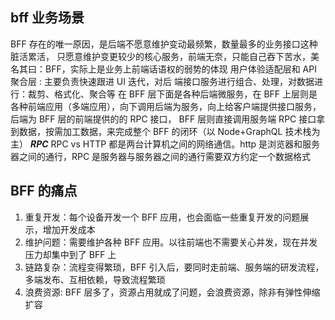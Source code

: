 ## bff 业务场景

BFF 存在的唯一原因，是后端不愿意维护变动最频繁，数量最多的业务接口这种脏活累活，
只愿意维护变更较少的核心服务，前端无奈，只能自己吞下苦水，美名其曰：BFF，实际上是业务上前端话语权的弱势的体现
用户体验适配层和 API 聚合层 : 主要负责快速跟进 UI 迭代，对后 端接口服务进行组合、处理，对数据进行：裁剪、格式化、聚合等
在 BFF 层下面是各种后端微服务，在 BFF 上层则是各种前端应用（多端应用），向下调用后端为服务，向上给客户端提供接口服务，后端为 BFF 层的前端提供的的 RPC 接口， BFF 层则直接调用服务端 RPC 接口拿到数据，按需加工数据，来完成整个 BFF 的闭环（以 Node+GraphQL 技术栈为主）
**_RPC_**
RPC vs HTTP
都是两台计算机之间的网络通信。http 是浏览器和服务器之间的通行，RPC 是服务器与服务器之间的通行需要双方约定一个数据格式

## BFF 的痛点

1. 重复开发：每个设备开发一个 BFF 应用，也会面临一些重复开发的问题展示，增加开发成本
2. 维护问题：需要维护各种 BFF 应用。以往前端也不需要关心并发，现在并发压力却集中到了 BFF 上
3. 链路复杂：流程变得繁琐，BFF 引入后，要同时走前端、服务端的研发流程，多端发布、互相依赖，导致流程繁琐
4. 浪费资源: BFF 层多了，资源占用就成了问题，会浪费资源，除非有弹性伸缩扩容
